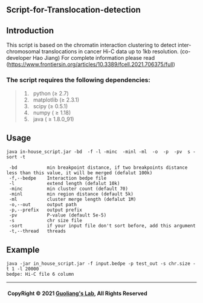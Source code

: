 ## Script-for-Translocation-detection
## Introduction
This script is based on the chromatin interaction clustering to detect inter-chromosomal translocations in cancer Hi-C data up to 1kb resolution. 
(co-developer Hao Jiang)
For complete information please read (https://www.frontiersin.org/articles/10.3389/fcell.2021.706375/full) 
### The script requires the following dependencies:
> 1) &nbsp; python (≥ 2.7) <br/>
> 2) &nbsp; matplotlib (≥ 2.3.1) <br/> 
> 3) &nbsp; scipy  (≥ 0.5.1)<br/>
> 4) &nbsp; numpy ( ≥ 1.18) <br/>
> 5) &nbsp; java ( ≥ 1.8.0_91) <br/> 
## Usage
    java in-house_script.jar -bd  -f -l -minc  -minl -ml  -o  -p  -pv  s -sort -t 
    
     -bd           min breakpoint distance, if two breakpoints distance less than this value, it will be merged (defalut 100k) 
     -f,--bedpe    Interaction bedpe file 
     -l            extend length (defalut 10k) 
     -minc         min cluster count (default 70)
     -minl         min region distance (default 5k) 
     -ml           cluster merge length (defalut 1M) 
     -o,--out      output path 
     -p,--prefix   output prefix 
     -pv           P-value (default 5e-5) 
     -s            chr size file  
     -sort         if your input file don't sort before, add this argument 
     -t,--thread   threads  
    
## Example   
    java -jar in_house_script.jar -f input.bedpe -p test_out -s chr.size -t 1 -l 20000
    bedpe: Hi-C file 6 column
   
-----------------------------------------------------------------------------------------------------------------
#### &nbsp;CopyRight &#169; 2021 [Guoliang's Lab](http://glab.hzau.edu.cn/index.php), All Rights Reserved
